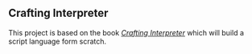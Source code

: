 ## Crafting Interpreter

This project is based on the book *[Crafting Interpreter](https://craftinginterpreters.com/)* 
which will build a script language form scratch.

